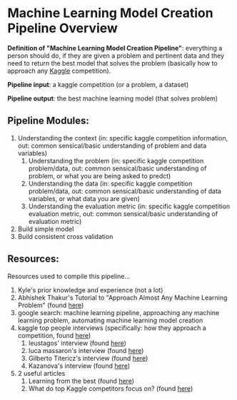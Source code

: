 # Machine Learning Model Creation Pipeline Overview

**Definition of "Machine Learning Model Creation Pipeline"**: everything a person should do, if they are given a problem and pertinent data and they need to return the best model that solves the problem (basically how to approach any [Kaggle](https://www.kaggle.com/) competition).

**Pipeline input**: a kaggle competition (or a problem, a dataset)

**Pipeline output**: the best machine learning model (that solves problem)


## Pipeline Modules: 
1. Understanding the context (in: specific kaggle competition information, out: common sensical/basic understanding of problem and data variables)
   1. Understanding the problem (in: specific kaggle competition problem/data, out: common sensical/basic understanding of problem, or what you are being asked to predct)
   2. Understanding the data (in: specific kaggle competition problem/data, out: common sensical/basic understanding of data variables, or what data you are given)
   3. Understanding the evaluation metric (in: specific kaggle competition evaluation metric, out: common sensical/basic understanding of evaluation metric)
2. Build simple model
3. Build consistent cross validation 


## Resources:
Resources used to compile this pipeline...

1. Kyle's prior knowledge and experience (not a lot)
2. Abhishek Thakur's Tutorial to "Approach Almost Any Machine Learning Problem" (found [here](http://blog.kaggle.com/2016/07/21/approaching-almost-any-machine-learning-problem-abhishek-thakur/))
3. google search: machine learning pipeline, approaching any machine learning problem, automating machine learning model creation
4. kaggle top people interviews (specifically: how they approach a competition, found [here](http://blog.kaggle.com/tag/profiling-top-kagglers/))
   1. leustagos' interview (found [here](http://blog.kaggle.com/2016/02/22/profiling-top-kagglers-leustagos-current-7-highest-1/))
   2. luca massaron's interview (found [here](http://blog.kaggle.com/2016/07/14/kaggle-master-data-scientist-author-an-interview-with-luca-massaron/))
   3. Gilberto Titericz's interview (found [here](http://blog.kaggle.com/2015/11/09/profiling-top-kagglers-gilberto-titericz-new-1-in-the-world/))
   4. Kazanova's interview (found [here](http://blog.kaggle.com/2016/02/10/profiling-top-kagglers-kazanova-new-1-in-the-world/))
5. 2 useful articles 
   1. Learning from the best (found [here](http://blog.kaggle.com/2014/08/01/learning-from-the-best/))
   2. What do top Kaggle competitors focus on? (found [here](http://blog.kaggle.com/2012/07/18/what-do-top-kaggle-competitors-focus-on/))
